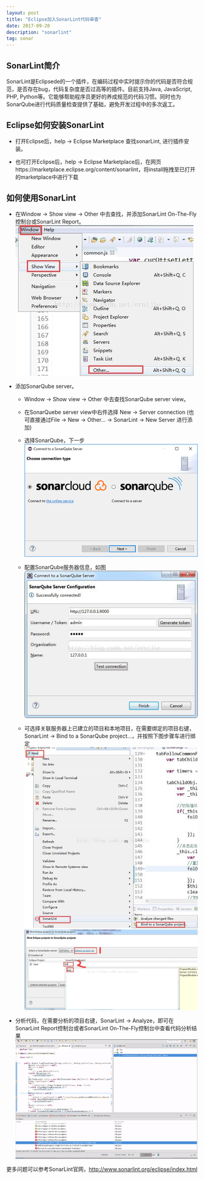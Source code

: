 ```yaml
---
layout: post
title: "Eclipse加入SonarLint代码审查"
date: 2017-09-20 
description: "sonarlint"
tag: sonar
---   
```

## SonarLint简介
SonarLint是Eclipsede的一个插件，在编码过程中实时提示你的代码是否符合规范，是否存在bug，代码复杂度是否过高等的插件。目前支持Java, JavaScript, PHP, Python等。它能够帮助程序员更好的养成规范的代码习惯。同时也为SonarQube进行代码质量检查提供了基础，避免开发过程中的多次返工。

## Eclipse如何安装SonarLint
- 打开Eclipse后，help -> Eclipse Marketplace 查找sonarLint, 进行插件安装。

- 也可打开Eclipse后，help -> Eclipse Marketplace后，在网页https://marketplace.eclipse.org/content/sonarlint，将install拖拽至已打开的marketplace中进行下载

## 如何使用SonarLint
- 在Window -> Show view -> Other 中去查找，并添加SonarLint On-The-Fly控制台或SonarLint Report。   
![](/blogImages/eclipsesonarlint1.jpg)

- 添加SonarQube server。

	* Window -> Show view -> Other 中去查找SonarQube server view。
	
	* 在SonarQuebe server view中右件选择 New -> Server connection (也可直接通过File -> New -> Other... -> SonarLint -> New Server 进行添加)

	* 选择SonarQube，下一步  
	![](/blogImages/eclipsesonarlint2.jpg)
	* 配置SonarQube服务器信息，如图  
	![](/blogImages/eclipsesonarlint3.jpg)
	* 可选择关联服务器上已建立的项目和本地项目，在需要绑定的项目右键，SonarLint -> Bind to a SonarQube project...，并按照下图步骤车进行绑定  
	![](/blogImages/eclipsesonarlint4.jpg)
	![](/blogImages/eclipsesonarlint5.jpg)

- 分析代码，在需要分析的项目右键，SonarLint -> Analyze，即可在SonarLint Report控制台或者SonarLint On-The-Fly控制台中查看代码分析结果  
	![](/blogImages/issuelocationsview.gif)

更多问题可以参考SonarLint官网，http://www.sonarlint.org/eclipse/index.html